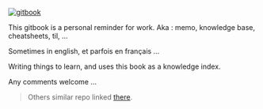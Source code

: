 [![gitbook](https://cdn.rawgit.com/aleen42/badges/master/src/gitbook_1.svg)](https://marcloupias.gitbooks.io/memo-dev/content/)

This gitbook is a personal reminder for work. Aka : memo, knowledge base, cheatsheets, til, ... 

Sometimes in english, et parfois en français ...

Writing things to learn, and uses this book as a knowledge index.

Any comments welcome ...

> Others similar repo linked [there](https://github.com/RichardLitt/meta-knowledge).
